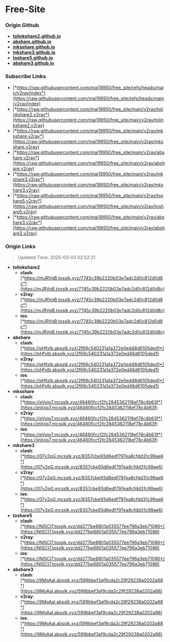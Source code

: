 # Free-Site

### Origin Github

- [**tolinkshare2.github.io**](https://github.com/tolinkshare2/tolinkshare2.github.io)
- [**abshare.github.io**](https://github.com/abshare/abshare.github.io)
- [**mksshare.github.io**](https://github.com/mksshare/mksshare.github.io)
- [**mkshare3.github.io**](https://github.com/mkshare3/mkshare3.github.io)
- [**toshare5.github.io**](https://github.com/toshare5/toshare5.github.io)
- [**abshare3.github.io**](https://github.com/abshare3/abshare3.github.io)

### Subscribe Links

- [*https://raw.githubusercontent.com/mai19950/free_site/refs/heads/main/v2ray/index*](https://raw.githubusercontent.com/mai19950/free_site/refs/heads/main/v2ray/index)
- [*https://raw.githubusercontent.com/mai19950/free_site/main/v2ray/tolinkshare2.v2ray*](https://raw.githubusercontent.com/mai19950/free_site/main/v2ray/tolinkshare2.v2ray)
- [*https://raw.githubusercontent.com/mai19950/free_site/main/v2ray/mksshare.v2ray*](https://raw.githubusercontent.com/mai19950/free_site/main/v2ray/mksshare.v2ray)
- [*https://raw.githubusercontent.com/mai19950/free_site/main/v2ray/abshare.v2ray*](https://raw.githubusercontent.com/mai19950/free_site/main/v2ray/abshare.v2ray)
- [*https://raw.githubusercontent.com/mai19950/free_site/main/v2ray/mkshare3.v2ray*](https://raw.githubusercontent.com/mai19950/free_site/main/v2ray/mkshare3.v2ray)
- [*https://raw.githubusercontent.com/mai19950/free_site/main/v2ray/toshare5.v2ray*](https://raw.githubusercontent.com/mai19950/free_site/main/v2ray/toshare5.v2ray)
- [*https://raw.githubusercontent.com/mai19950/free_site/main/v2ray/abshare3.v2ray*](https://raw.githubusercontent.com/mai19950/free_site/main/v2ray/abshare3.v2ray)

### Origin Links

> Updated Time: 2025-03-03 02:52:21

- **tolinkshare2**
  - **clash**: [*https://mJRVqB.tosslk.xyz/7745c39b2220b03e7adc2d0c812d0d8c*](https://mJRVqB.tosslk.xyz/7745c39b2220b03e7adc2d0c812d0d8c)
  - **v2ray**: [*https://mJRVqB.tosslk.xyz/7745c39b2220b03e7adc2d0c812d0d8c*](https://mJRVqB.tosslk.xyz/7745c39b2220b03e7adc2d0c812d0d8c)
  - **ios**: [*https://mJRVqB.tosslk.xyz/7745c39b2220b03e7adc2d0c812d0d8c*](https://mJRVqB.tosslk.xyz/7745c39b2220b03e7adc2d0c812d0d8c)
- **abshare**
  - **clash**: [*https://pHfxlb.absslk.xyz/2f69c540231a1a372e0ed48d6105ded1*](https://pHfxlb.absslk.xyz/2f69c540231a1a372e0ed48d6105ded1)
  - **v2ray**: [*https://pHfxlb.absslk.xyz/2f69c540231a1a372e0ed48d6105ded1*](https://pHfxlb.absslk.xyz/2f69c540231a1a372e0ed48d6105ded1)
  - **ios**: [*https://pHfxlb.absslk.xyz/2f69c540231a1a372e0ed48d6105ded1*](https://pHfxlb.absslk.xyz/2f69c540231a1a372e0ed48d6105ded1)
- **mksshare**
  - **clash**: [*https://eVoip7.mcsslk.xyz/46460fccf2fc2845362118ef78c4b63f*](https://eVoip7.mcsslk.xyz/46460fccf2fc2845362118ef78c4b63f)
  - **v2ray**: [*https://eVoip7.mcsslk.xyz/46460fccf2fc2845362118ef78c4b63f*](https://eVoip7.mcsslk.xyz/46460fccf2fc2845362118ef78c4b63f)
  - **ios**: [*https://eVoip7.mcsslk.xyz/46460fccf2fc2845362118ef78c4b63f*](https://eVoip7.mcsslk.xyz/46460fccf2fc2845362118ef78c4b63f)
- **mkshare3**
  - **clash**: [*https://07v2pG.mcsslk.xyz/8357cbe93d6edf797ea8cfdd31c99ae6*](https://07v2pG.mcsslk.xyz/8357cbe93d6edf797ea8cfdd31c99ae6)
  - **v2ray**: [*https://07v2pG.mcsslk.xyz/8357cbe93d6edf797ea8cfdd31c99ae6*](https://07v2pG.mcsslk.xyz/8357cbe93d6edf797ea8cfdd31c99ae6)
  - **ios**: [*https://07v2pG.mcsslk.xyz/8357cbe93d6edf797ea8cfdd31c99ae6*](https://07v2pG.mcsslk.xyz/8357cbe93d6edf797ea8cfdd31c99ae6)
- **toshare5**
  - **clash**: [*https://NISCI7.tosslk.xyz/dd277be8801a035577ee796a3eb71086*](https://NISCI7.tosslk.xyz/dd277be8801a035577ee796a3eb71086)
  - **v2ray**: [*https://NISCI7.tosslk.xyz/dd277be8801a035577ee796a3eb71086*](https://NISCI7.tosslk.xyz/dd277be8801a035577ee796a3eb71086)
  - **ios**: [*https://NISCI7.tosslk.xyz/dd277be8801a035577ee796a3eb71086*](https://NISCI7.tosslk.xyz/dd277be8801a035577ee796a3eb71086)
- **abshare3**
  - **clash**: [*https://9MoAal.absslk.xyz/599bbef3af9cda2c29f29238a0202a88*](https://9MoAal.absslk.xyz/599bbef3af9cda2c29f29238a0202a88)
  - **v2ray**: [*https://9MoAal.absslk.xyz/599bbef3af9cda2c29f29238a0202a88*](https://9MoAal.absslk.xyz/599bbef3af9cda2c29f29238a0202a88)
  - **ios**: [*https://9MoAal.absslk.xyz/599bbef3af9cda2c29f29238a0202a88*](https://9MoAal.absslk.xyz/599bbef3af9cda2c29f29238a0202a88)
